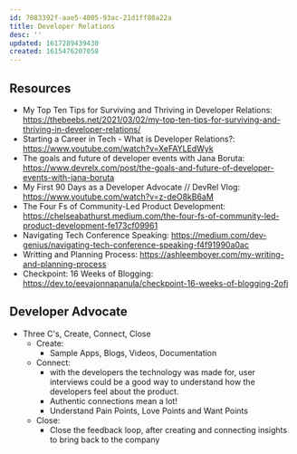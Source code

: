 ```yaml
---
id: 7083392f-aae5-4005-93ac-21d1ff80a22a
title: Developer Relations
desc: ''
updated: 1617289439430
created: 1615476207058
---
```


## Resources

- My Top Ten Tips for Surviving and Thriving in Developer Relations:
  https://thebeebs.net/2021/03/02/my-top-ten-tips-for-surviving-and-thriving-in-developer-relations/
- Starting a Career in Tech - What is Developer Relations?:
  https://www.youtube.com/watch?v=XeFAYLEdWyk
- The goals and future of developer events with Jana Boruta:
  https://www.devrelx.com/post/the-goals-and-future-of-developer-events-with-jana-boruta
- My First 90 Days as a Developer Advocate // DevRel Vlog:
  https://www.youtube.com/watch?v=z-deO8kB6aM
- The Four Fs of Community-Led Product Development:
  https://chelseabathurst.medium.com/the-four-fs-of-community-led-product-development-fe173cf09961
- Navigating Tech Conference Speaking:
  https://medium.com/dev-genius/navigating-tech-conference-speaking-f4f91990a0ac
- Writting and Planning Process:
  https://ashleemboyer.com/my-writing-and-planning-process
- Checkpoint: 16 Weeks of Blogging:
  https://dev.to/eevajonnapanula/checkpoint-16-weeks-of-blogging-2ofj

## Developer Advocate

- Three C's, Create, Connect, Close
  - Create:
    - Sample Apps, Blogs, Videos, Documentation
  - Connect:
    - with the developers the technology was made for, user interviews
      could be a good way to understand how the developers feel about
      the product.
    - Authentic connections mean a lot!
    - Understand Pain Points, Love Points and Want Points
  - Close:
    - Close the feedback loop, after creating and connecting insights
      to bring back to the company
